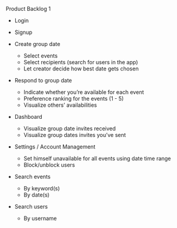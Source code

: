 Product Backlog 1

- Login

- Signup

- Create group date
    - Select events
    - Select recipients (search for users in the app)
    - Let creator decide how best date gets chosen
    
- Respond to group date
    - Indicate whether you’re available for each event
    - Preference ranking for the events (1 - 5)
    - Visualize others’ availabilities
    
- Dashboard
    - Visualize group date invites received
    - Visualize group dates invites you’ve sent
    
- Settings / Account Management
    - Set himself unavailable for all events using date time range
    - Block/unblock users
    
- Search events
    - By keyword(s)
    - By date(s)
    
- Search users
    - By username
